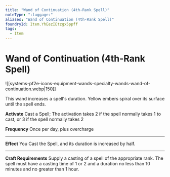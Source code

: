 ```yaml
---
title: "Wand of Continuation (4th-Rank Spell)"
noteType: ":luggage:"
aliases: "Wand of Continuation (4th-Rank Spell)"
foundryId: Item.YhEezIEtzgx5ppff
tags:
  - Item
---
```


# Wand of Continuation (4th-Rank Spell)
![[systems-pf2e-icons-equipment-wands-specialty-wands-wand-of-continuation.webp|150]]

This wand increases a spell's duration. Yellow embers spiral over its surface until the spell ends.

**Activate** Cast a Spell; The activation takes 2 if the spell normally takes 1 to cast, or 3 if the spell normally takes 2

**Frequency** Once per day, plus overcharge

* * *

**Effect** You Cast the Spell, and its duration is increased by half.

* * *

**Craft Requirements** Supply a casting of a spell of the appropriate rank. The spell must have a casting time of 1 or 2 and a duration no less than 10 minutes and no greater than 1 hour.
